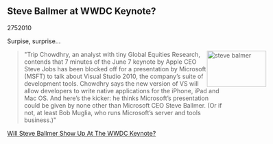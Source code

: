 <article><h2>Steve Ballmer at WWDC Keynote?</h2><time><span class="day">27</span><span class="month">5</span><span class="year">2010</span></time><p>Surpise, surprise...</p><blockquote><p><img src="http://wnas.nl/user/files/images-1_20100527115649.jpeg" alt="steve balmer" title="images-1.jpeg" border="0" width="138" height="84" style="float:right;margin-right:-100px" />"Trip Chowdhry, an analyst with tiny Global Equities Research, contends that 7 minutes of the June 7 keynote by Apple CEO Steve Jobs has been blocked off for a presentation by Microsoft (MSFT) to talk about Visual Studio 2010, the company’s suite of development tools. Chowdhry says the new version of VS will allow developers to write native applications for the iPhone, iPad and Mac OS. And here’s the kicker: he thinks Microsoft’s presentation could be given by none other than Microsoft CEO Steve Ballmer. (Or if not, at least Bob Muglia, who runs Microsoft’s server and tools business.)"</p></blockquote><p><a href="http://blogs.barrons.com/techtraderdaily/2010/05/26/apple-will-steve-ballmer-show-up-at-the-wwdc-keynote/">Will Steve Ballmer Show Up At The WWDC Keynote?</a></p></article>